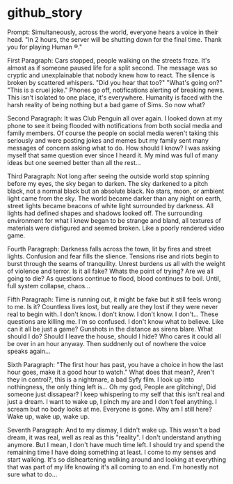 # github_story
Prompt: Simultaneously, across the world, everyone hears a voice in their head. "In 2 hours, the server will be shutting down for the final time. Thank you for playing Human ®." 

First Paragraph:
  Cars stopped, people walking on the streets froze. It's almost as if someone paused life for a split second. The message was so cryptic and unexplainable that nobody knew how to react. The silence is broken by scattered whispers. "Did you hear that too?" "What's going on?" "This is a cruel joke." Phones go off, notifications alerting of breaking news. This isn't isolated to one place, it's everywhere. Humanity is faced with the harsh reality of being nothing but a bad game of Sims. So now what? 

Second Paragraph:
  It was Club Penguin all over again. I looked down at my phone to see it being flooded with notifications from both social media and family members. Of course the people on social media weren't taking this seriously and were posting jokes and memes but my family sent many messages of concern asking what to do. How should I know? I was asking myself that same question ever since I heard it. My mind was full of many ideas but one seemed better than all the rest...

Third Paragraph:
  Not long after seeing the outside world stop spinning before my eyes, the sky began to darken. The sky darkened to a pitch black, not a normal black but an absolute black. No stars, moon, or ambient light came from the sky. The world became darker than any night on earth, street lights became beacons of white light surrounded by darkness. All lights had defined shapes and shadows looked off. The surrounding environment for what I knew began to be strange and bland, all textures of materials were disfigured and seemed broken. Like a poorly rendered video game.

Fourth Paragraph:
  Darkness falls across the town, lit by fires and street lights. Confusion and fear fills the slience. Tensions rise and riots begin to burst through the seams of tranquility. Unrest burdens us all with the weight of violence and terror. Is it all fake? Whats the point of trying? Are we all going to die? As questions continue to flood, blood continues to boil. Until, full system collapse, chaos...  

Fifth Paragraph:
  Time is running out, it might be fake but it still feels wrong to me. Is it? Countless lives lost, but really are they lost if they were never real to begin with. I don't know. I don't know. I don't know. I don't... These questions are killing me. I'm so confused. I don't know what to believe. Like can it all be just a game? Gunshots in the distance as sirens blare. What should I do? Should I leave the house, should I hide? Who cares it could all be over in an hour anyway. Then suddnenly out of nowhere the voice speaks again...

Sixth Paragraph:
  "The first hour has past, you have a choice in how the last hour goes, make it a good hour to watch."  What does that mean?, Aren't they in control?, this is a nightmare, a bad Syfy film. I look up into nothingness, the only thing left is... Oh my god, People are glitching!, Did someone just dissapear? I keep whispering to my self that this isn't real and just a dream. I want to wake up, I pinch my are and I don't feel anything. I scream but no body looks at me. Everyone is gone. Why am I still here? Wake up, wake up, wake up.  

Seventh Paragraph: And to my dismay, I didn't wake up. This wasn't a bad dream, it was real, well as real as this "reality". I don't understand anything anymore. But I mean, I don't have much time left. I should try and spend the remaining time I have doing something at least. I come to my senses and start walking. It's so disheartening walking around and looking at everything that was part of my life knowing it's all coming to an end. I'm honestly not sure what to do...
